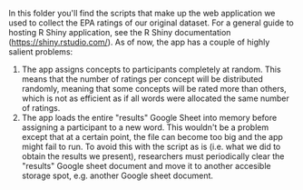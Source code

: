 In this folder you'll find the scripts that make up the web application we used to collect the EPA ratings of our original dataset. For a general guide to hosting R Shiny application, see the R Shiny documentation (https://shiny.rstudio.com/).
As of now, the app has a couple of highly salient problems:
1. The app assigns concepts to participants completely at random. This means that the number of ratings per concept will be distributed randomly, meaning that some concepts will be rated more than others, which is not as efficient as if all words were allocated the same number of ratings.
2. The app loads the entire "results" Google Sheet into memory before assigning a participant to a new word. This wouldn't be a problem except that at a certain point, the file can become too big and the app might fail to run. To avoid this with the script as is (i.e. what we did to obtain the results we present), researchers must periodically clear the "results" Google sheet document and move it to another accesible storage spot, e.g. another Google sheet document.
